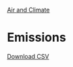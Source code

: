 [Air and Climate](../)

# Emissions

[Download CSV](../../../docs/air/emissions/data/emissions-timeline.csv)
